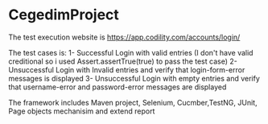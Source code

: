 # CegedimProject
The test execution website is https://app.codility.com/accounts/login/

The test cases is:
1- Successful Login with valid entries (I don't have valid creditional so i used Assert.assertTrue(true) to pass the test case)
2- Unsuccessful Login with Invalid entries and verify that login-form-error messages is displayed
3- Unsuccessful Login with empty entries and verify that username-error and password-error messages are displayed

The framework includes Maven project, Selenium, Cucmber,TestNG, JUnit, Page objects mechanisim and extend report 
